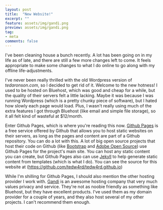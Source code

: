 ```yaml
---
layout: post
title:  "New Website!"
excerpt: ""
feature: assets/img/gandi.png
preview: assets/img/gandi.png
tag:
- meta
comments: false
---
```


I've been cleaning house a bunch recently. A lot has been going on in my life as of late, and there are still a few more changes left to come. It feels appropriate to make some changes to what I do online to go along with my offline life-adjustments.

I've never been really thrilled with the old Wordpress version of *tedaronson.com*, so I decided to get rid of it. Welcome to the new hotness! I used to be hosted on Bluehost, which was good and cheap for a while, but the quality of their servers felt a little lacking. Maybe it was because I was running Wordpress (which is a pretty chunky piece of software), but I hated how slowly each page would load. Plus, I wasn't really using much of the extra features I got through Bluehost (like email and simple file storage), so it all felt kind of wasteful at $12/month.

Enter Github Pages, which is where you're reading this now. [Github Pages](https://pages.github.com/) is a free service offered by Github that allows you to host static websites on their servers, as long as the pages and content are part of a Github repository. You can do a lot with this. A lot of big open source projects that host their code on Github (like [Bootstrap](https://getbootstrap.com) and [Adobe Open Source](https://adobe.github.io/)) use Github Pages for the project's main site. You can host any static content you can create, but Github Pages also can use [Jekyll](https://jekyllrb.com/) to help generate static content from templates (which is what I do). You can see the source for this website at (https://github.com/tedw4rd/tedw4rd.github.io)

While I'm shilling for Github Pages, I should also mention the other hosting provider I work with. [Gandi](https://gandi.net) is an awesome hosting company that very much values privacy and service. They're not as noobie friendly as something like Bluehost, but they have excellent products. I've used them as my domain provider for a couple of years, and they also host several of my other projects. I can't recommend them enough.
